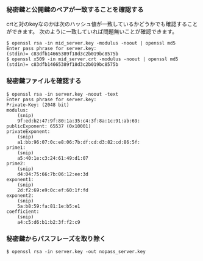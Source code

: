 ### 秘密鍵と公開鍵のペアが一致することを確認する
crtと対のkeyなのかは次のハッシュ値が一致しているかどうかでも確認することができます。
次のように一致していれば問題無いことが確認できます。
```
$ openssl rsa -in mid_server.key -modulus -noout | openssl md5
Enter pass phrase for server.key:
(stdin)= c83dfb14665389f18d3c2b019bc8575b
$ openssl x509 -in mid_server.crt -modulus -noout | openssl md5
(stdin)= c83dfb14665389f18d3c2b019bc8575b
```

### 秘密鍵ファイルを確認する
```
$ openssl rsa -in server.key -noout -text 
Enter pass phrase for server.key:
Private-Key: (2048 bit)
modulus:
    (snip)
    9f:ed:b2:47:9f:80:1a:35:c4:3f:8a:1c:91:ab:69:
publicExponent: 65537 (0x10001)
privateExponent:
    (snip)
    a1:bb:96:07:0c:e8:06:7b:df:cd:d3:82:cd:86:5f:
prime1:
    (snip)
    a5:40:1e:c3:24:61:49:d1:07
prime2:
    (snip)
    d4:04:75:66:7b:06:12:ee:3d
exponent1:
    (snip)
    2d:f2:69:e9:0c:ef:60:1f:fd
exponent2:
    (snip)
    5a:b8:59:fa:81:1e:b5:e1
coefficient:
    (snip)
    a4:c5:d6:b1:b2:3f:f2:c9
```

### 秘密鍵からパスフレーズを取り除く
```
$ openssl rsa -in server.key -out nopass_server.key
```
